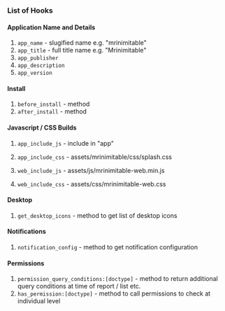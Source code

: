 ### List of Hooks

#### Application Name and Details

1. `app_name` - slugified name e.g. "mrinimitable"
1. `app_title` - full title name e.g. "Mrinimitable"
1. `app_publisher`
1. `app_description`
1. `app_version`

#### Install

1. `before_install` - method
1. `after_install` - method


#### Javascript / CSS Builds

1. `app_include_js` - include in "app"
1. `app_include_css` - assets/mrinimitable/css/splash.css

1. `web_include_js` - assets/js/mrinimitable-web.min.js
1. `web_include_css` - assets/css/mrinimitable-web.css

#### Desktop

1. `get_desktop_icons` - method to get list of desktop icons

#### Notifications

1. `notification_config` - method to get notification configuration

#### Permissions

1. `permission_query_conditions:[doctype]` - method to return additional query conditions at time of report / list etc.
1. `has_permission:[doctype]` - method to call permissions to check at individual level
